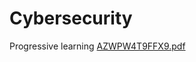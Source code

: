 # Cybersecurity
Progressive learning
[AZWPW4T9FFX9.pdf](https://github.com/user-attachments/files/15536411/AZWPW4T9FFX9.pdf)
